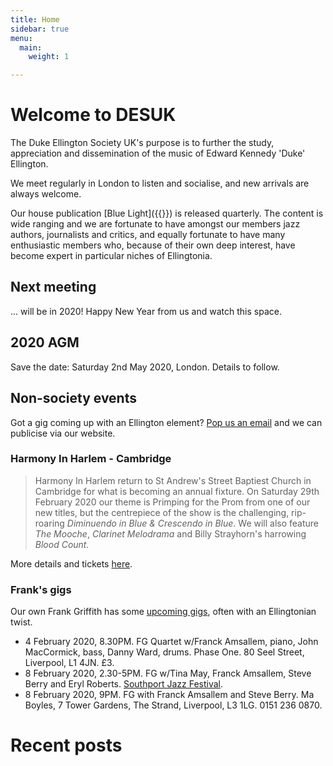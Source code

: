 ```yaml
---
title: Home
sidebar: true
menu:
  main:
    weight: 1

---
```

# Welcome to DESUK

The Duke Ellington Society UK's purpose is to further the study, appreciation and dissemination of the music of Edward Kennedy 'Duke' Ellington.

We meet regularly in London to listen and socialise, and new arrivals are always welcome.

Our house publication [Blue Light]({{<relref blue_light>}}) is released quarterly. The content is wide ranging and we are fortunate to have amongst our members jazz authors, journalists and critics, and equally fortunate to have many enthusiastic members who, because of their own deep interest, have become expert in particular niches of Ellingtonia.

## Next meeting

... will be in 2020! Happy New Year from us and watch this space.

## 2020 AGM

Save the date: Saturday 2nd May 2020, London. Details to follow.

## Non-society events

Got a gig coming up with an Ellington element? <a href="mailto:desuk@dukeellington.org.uk">Pop us an email</a> and we can publicise via our website.

### Harmony In Harlem - Cambridge

> Harmony In Harlem return to St Andrew's Street Baptiest Church in Cambridge for what is becoming an annual fixture. On Saturday 29th February 2020 our theme is Primping for the Prom from one of our new titles, but the centrepiece of the show is the challenging, rip-roaring *Diminuendo in Blue & Crescendo in Blue*. We will also feature *The Mooche*, *Clarinet Melodrama* and Billy Strayhorn's harrowing *Blood Count.*

More details and tickets [here](http://www.harmonyinharlem.co.uk).

### Frank's gigs

Our own Frank Griffith has some [upcoming gigs](http://www.frankgriffith.co.uk/gigs/), often with an Ellingtonian twist.

* 4 February 2020, 8.30PM. FG Quartet w/Franck Amsallem, piano, John MacCormick, bass, Danny Ward, drums. Phase One. 80 Seel Street, Liverpool, L1 4JN. £3.
* 8 February 2020, 2.30-5PM. FG w/Tina May, Franck Amsallem, Steve Berry and Eryl Roberts. [Southport Jazz Festival](http://www.southportjazzfestival.com).
* 8 February 2020, 9PM. FG with Franck Amsallem and Steve Berry. Ma Boyles, 7 Tower Gardens, The Strand, Liverpool, L3 1LG. 0151 236 0870.

# Recent posts
